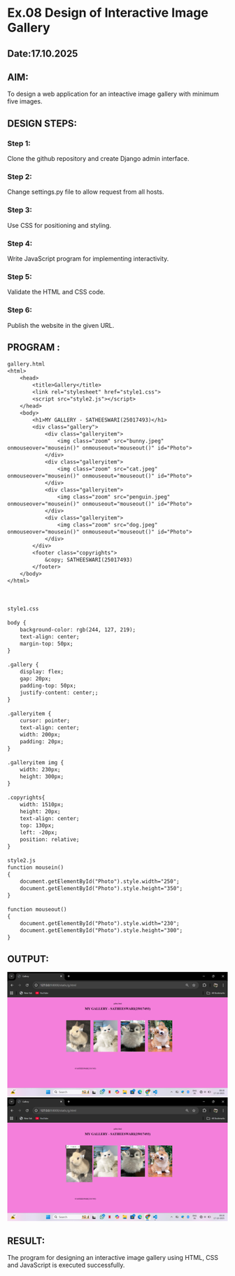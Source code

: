 # Ex.08 Design of Interactive Image Gallery
## Date:17.10.2025

## AIM:
To design a web application for an inteactive image gallery with minimum five images.

## DESIGN STEPS:

### Step 1:
Clone the github repository and create Django admin interface.

### Step 2:
Change settings.py file to allow request from all hosts.

### Step 3:
Use CSS for positioning and styling.

### Step 4:
Write JavaScript program for implementing interactivity.

### Step 5:
Validate the HTML and CSS code.

### Step 6:
Publish the website in the given URL.

## PROGRAM :
```
gallery.html
<html>
    <head>
        <title>Gallery</title>
        <link rel="stylesheet" href="style1.css">
        <script src="style2.js"></script>
    </head>
    <body>
        <h1>MY GALLERY - SATHEESWARI(25017493)</h1>
        <div class="gallery">
            <div class="galleryitem">
                <img class="zoom" src="bunny.jpeg" onmouseover="mousein()" onmouseout="mouseout()" id="Photo">
            </div>
            <div class="galleryitem">
                <img class="zoom" src="cat.jpeg" onmouseover="mousein()" onmouseout="mouseout()" id="Photo">
            </div>
            <div class="galleryitem">
                <img class="zoom" src="penguin.jpeg" onmouseover="mousein()" onmouseout="mouseout()" id="Photo">
            </div>
            <div class="galleryitem">
                <img class="zoom" src="dog.jpeg" onmouseover="mousein()" onmouseout="mouseout()" id="Photo">
            </div>
        </div>
        <footer class="copyrights">
            &copy; SATHEESWARI(25017493)
        </footer>
    </body>
</html>



style1.css

body {
    background-color: rgb(244, 127, 219);
    text-align: center;
    margin-top: 50px;
}

.gallery {
    display: flex;
    gap: 20px;
    padding-top: 50px;
    justify-content: center;;
}

.galleryitem {
    cursor: pointer;
    text-align: center;
    width: 200px;
    padding: 20px;
}

.galleryitem img {
    width: 230px;
    height: 300px;
}

.copyrights{
    width: 1510px;
    height: 20px;
    text-align: center;
    top: 130px;
    left: -20px;
    position: relative;
}

style2.js
function mousein()
{
    document.getElementById("Photo").style.width="250";
    document.getElementById("Photo").style.height="350";
}

function mouseout()
{
    document.getElementById("Photo").style.width="230";
    document.getElementById("Photo").style.height="300";
}

```
## OUTPUT:

![alt text](<static/Screenshot (142).png>)
![alt text](<static/Screenshot (143).png>)
## RESULT:
The program for designing an interactive image gallery using HTML, CSS and JavaScript is executed successfully.
